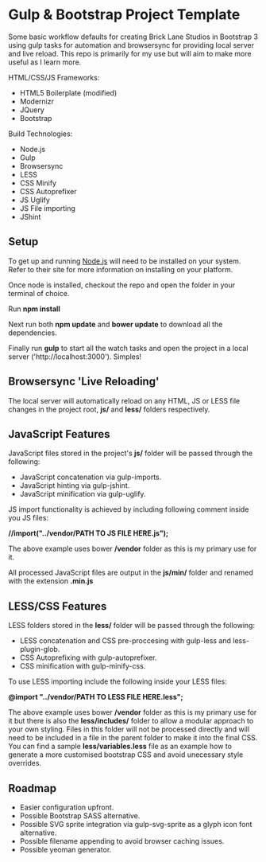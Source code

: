 Gulp & Bootstrap Project Template
=================================

Some basic workflow defaults for creating Brick Lane Studios in Bootstrap 3 using gulp tasks for automation and browsersync for providing local server and live reload. This repo is primarily for my use but will aim to make more useful as I learn more.

HTML/CSS/JS Frameworks:

- HTML5 Boilerplate (modified)
- Modernizr
- JQuery
- Bootstrap

Build Technologies:
- Node.js
- Gulp
- Browsersync
- LESS
- CSS Minify
- CSS Autoprefixer
- JS Uglify
- JS File importing
- JShint

Setup
-----
To get up and running [Node.js](https://nodejs.org/) will need to be installed on your system. Refer to their site for more information on installing on your platform.

Once node is installed, checkout the repo and open the folder in your terminal of choice.

Run **npm install**

Next run both **npm update** and **bower update** to download all the dependencies.

Finally run **gulp** to start all the watch tasks and open the project in a local server ('http://localhost:3000'). Simples!


Browsersync 'Live Reloading'
----------------------------
The local server will automatically reload on any HTML, JS or LESS file changes in the project root, **js/** and **less/** folders respectively.


JavaScript Features
-------------------
JavaScript files stored in the project's **js/** folder will be passed through the following:

- JavaScript concatenation via gulp-imports.
- JavaScript hinting via gulp-jshint.
- JavaScript minification via gulp-uglify.

JS import functionality is achieved by including following comment inside you JS files:

**//import("../vendor/PATH TO JS FILE HERE.js");**

The above example uses bower **/vendor** folder as this is my primary use for it.

All processed JavaScript files are output in the **js/min/** folder and renamed with the extension **.min.js**


LESS/CSS Features
-----------------
LESS folders stored in the **less/** folder will be passed through the following:

- LESS concatenation and CSS pre-proccesing with gulp-less and less-plugin-glob.
- CSS Autoprefixing with gulp-autoprefixer.
- CSS minification with gulp-minify-css.

To use LESS importing include the following inside your LESS files:

**@import "../vendor/PATH TO LESS FILE HERE.less";**

The above example uses bower **/vendor** folder as this is my primary use for it but there is also the **less/includes/** folder to allow a modular approach to your own styling. Files in this folder will not be processed directly and will need to be included in a file in the parent folder to make it into the final CSS. You can find a sample **less/variables.less** file as an example how to generate a more customised bootstrap CSS and avoid unecessary style overrides.


Roadmap
-------
- Easier configuration upfront.
- Possible Bootstrap SASS alternative.
- Possible SVG sprite integration via gulp-svg-sprite as a glyph icon font alternative.
- Possible filename appending to avoid browser caching issues.
- Possible yeoman generator.